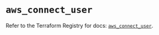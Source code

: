 # `aws_connect_user`

Refer to the Terraform Registry for docs: [`aws_connect_user`](https://registry.terraform.io/providers/hashicorp/aws/5.93.0/docs/resources/connect_user).
